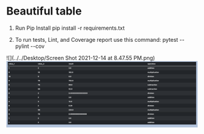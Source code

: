 # Beautiful table


1. Run Pip Install
pip install -r requirements.txt

2. To run tests, Lint, and Coverage report use this command: pytest  --pylint --cov





![](../../Desktop/Screen Shot 2021-12-14 at 8.47.55 PM.png)
![](table.png)